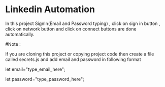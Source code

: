 # Linkedin Automation

In this project SignIn(Email and Password typing) , click on sign in button , click on network button and click on connect buttons are done automatically.

#Note :

If you are cloning this project or copying project code then create a file called secrets.js and add email and password in following format

let email="type_email_here";

let password="type_password_here";
